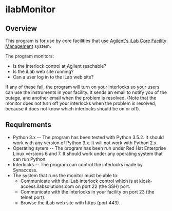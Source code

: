 # ilabMonitor

## Overview



This program is for use by core facilities that use [Agilent's iLab Core Facility Management](https://www.agilent.com/en/products/lab-management-software/core-facility-management/ilab-core-facility-management) system.

The program monitors:
* Is the interlock control at Agilent reachable?
* Is the iLab web site running?
* Can a user log in to the iLab web site?

If any of these fail, the program will turn on your interlocks so your users can use the instruments in your facility. It sends an email to notify you of the outage, and another email when the problem is resolved.  (Note that the monitor does not turn off your interlocks when the problem is resolved, because it does not know which interlocks should be on or off).

## Requirements

* Python 3.x -- The program has been tested with Python 3.5.2.  It should work with any version of Python 3.x.  It will not work with Python 2.x.
* Operating sytem -- The program has been run under Red Hat Enterprise Linux versions 6 and 7.  It should work under any operating system that can run Python.
* Interlocks -- The program can control the interlocks made by Synaccess.
* The system that runs the monitor must be able to:
  * Communicate with the iLab interlock control which is at kiosk-access.ilabsolutions.com on port 22 (the SSH) port.
  * Communicate with the interlocks in your facility on port 23 (the telnet port).
  * Browse the iLab web site with https (port 443).
  

